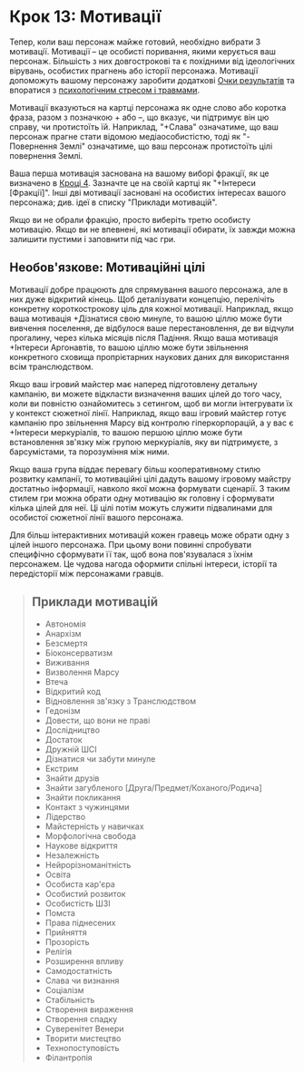 # Крок 13: Мотивації

Тепер, коли ваш персонаж майже готовий, необхідно вибрати 3 мотивації. Мотивації – це особисті поривання, якими керується ваш персонаж. Більшість з них довгострокові та є похідними від ідеологічних вірувань, особистих прагнень або історії персонажа. Мотивації допоможуть вашому персонажу заробити додаткові [Очки результатів](../17/08-rez-and-rep-rewards.md#Очки-результату) та впоратися з [психологічним стресом і травмами](../12/18-mental-health.md).

Мотивації вказуються на картці персонажа як одне слово або коротка фраза, разом з позначкою + або –, що вказує, чи підтримує він цю справу, чи протистоїть їй. Наприклад, "+Слава" означатиме, що ваш персонаж прагне стати відомою медіаособистістю, тоді як "-Повернення Землі" означатиме, що ваш персонаж протистоїть цілі повернення Землі.

Ваша перша мотивація заснована на вашому виборі фракції, як це визначено в [Кроці 4](../04/07-step-4-faction.md). Зазначте це на своїй картці як "+Інтереси \[Фракції\]". Інші дві мотивації засновані на особистих інтересах вашого персонажа; див. ідеї в списку "Приклади мотивацій".

Якщо ви не обрали фракцію, просто виберіть третю особисту мотивацію. Якщо ви не впевнені, які мотивації обирати, їх завжди можна залишити пустими і заповнити під час гри.

## Необов'язкове: Мотиваційні цілі

Мотивації добре працюють для спрямування вашого персонажа, але в них дуже відкритий кінець. Щоб деталізувати концепцію, перелічіть конкретну короткострокову ціль для кожної мотивації. Наприклад, якщо ваша мотивація +Дізнатися свою минуле, то вашою ціллю може бути вивчення поселення, де відбулося ваше перестановлення, де ви відчули прогалину, через кілька місяців після Падіння. Якщо ваша мотивація +Інтереси Аргонавтів, то вашою ціллю може бути звільнення конкретного сховища пропрієтарних наукових даних для використання всім транслюдством.

Якщо ваш ігровий майстер має наперед підготовлену детальну кампанію, ви можете відкласти визначення ваших цілей до того часу, коли ви повністю ознайомитесь з сетингом, щоб ви могли інтегрувати їх у контекст сюжетної лінії. Наприклад, якщо ваш ігровий майстер готує кампанію про звільнення Марсу від контролю гіперкорпорацій, а у вас є +Інтереси меркуріалів, то вашою першою ціллю може бути встановлення зв'язку між групою меркуріалів, яку ви підтримуєте, з барсумістами, та порозуміння між ними.

Якщо ваша група віддає перевагу більш кооперативному стилю розвитку кампанії, то мотиваційні цілі дадуть вашому ігровому майстру достатньо інформації, навколо якої можна формувати сценарії. З таким стилем гри можна обрати одну мотивацію як головну і сформувати кілька цілей для неї. Ці цілі потім можуть служити підвалинами для особистої сюжетної лінії вашого персонажа.

Для більш інтерактивних мотивацій кожен гравець може обрати одну з цілей іншого персонажа. При цьому вони повинні спробувати специфічно сформувати її так, щоб вона пов'язувалася з їхнім персонажем. Це чудова нагода оформити спільні інтереси, історії та передісторії між персонажами гравців.

<blockquote>

## Приклади мотивацій

<div class="two-columns">

- Автономія
- Анархізм
- Безсмертя
- Біоконсерватизм
- Виживання
- Визволення Марсу
- Втеча
- Відкритий код
- Відновлення зв'язку з Транслюдством
- Гедонізм
- Довести, що вони не праві
- Дослідництво
- Достаток
- Дружній ШСІ
- Дізнатися чи забути минуле
- Екстрим
- Знайти друзів
- Знайти загубленого \[Друга/Предмет/Коханого/Родича\]
- Знайти покликання
- Контакт з чужинцями
- Лідерство
- Майстерність у навичках
- Морфологічна свобода
- Наукове відкриття
- Незалежність
- Нейрорізноманітність
- Освіта
- Особиста кар'єра
- Особистий розвиток
- Особистість ШЗІ
- Помста
- Права піднесених
- Прийняття
- Прозорість
- Релігія
- Розширення впливу
- Самодостатність
- Слава чи визнання
- Соціалізм
- Стабільність
- Створення вираження
- Створення спадку
- Суверенітет Венери
- Творити мистецтво
- Технопоступовість
- Філантропія

</div>

</blockquote>
